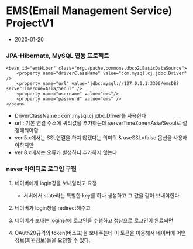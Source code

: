 # EMS(Email Management Service) ProjectV1
* 2020-01-20

### JPA-Hibernate, MySQL 연동 프로젝트

	<bean id="emsHiber" class="org.apache.commons.dbcp2.BasicDataSource">
		<property name="driverClassName" value="com.mysql.cj.jdbc.Driver" />
		<property name="url" value="jdbc:mysql://127.0.0.1:3306/emsDB?serverTimezone=Asia/Seoul" />
		<property name="username" value="ems"/>
		<property name="password" value="ems" />
	</bean>
	
* DriverClassName : com.mysql.cj.jdbc.Driver를 사용한다
* url : 기본 연결 주소에 쿼리값을 추가하는데 serverTimeZone=Asia/Seoul로 설정해줘야함
* ver 5.x에서는 SSL연결을 하지 않겠다는 의미의 & useSSL=false 옵션을 사용해야하지만
* ver 8.x에서는 오류가 발생하니 추가하지 않는다



### naver 아이디로 로그인 구현
1. 네이버에게 login창을 보내달라고 요청
	- 서버에서 state라는 특별한 key를 하나 생성하고 그 값을 같이 보내야한다. 

2. 네이버가 login창을 redirect해주고
3. 네이버가 보내는 login창에 로그인을 수행하고 정상으로 로그인이 완료되면
4. OAuth20규격의 token(버스표)을 보내주는데 이 토큰을 이용해서 
네이버에 어떤 정보(회원정보)들을 요청할 수 있다. 

	